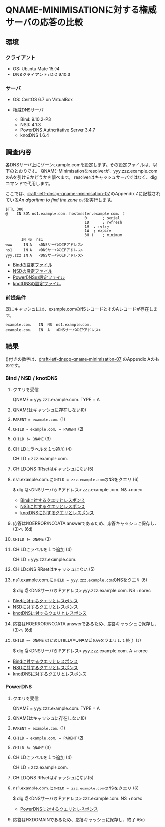 # QNAME-MINIMISATIONに対する権威サーバの応答の比較

## 環境

### クライアント

* OS: Ubuntu Mate 15.04
* DNSクライアント: DiG 9.10.3

### サーバ

* OS: CentOS 6.7 on VirtualBox
* 権威DNSサーバ

   - Bind: 9.10.2-P3
   - NSD: 4.1.3
   - PowerDNS Authoritative Server 3.4.7
   - knotDNS 1.6.4

## 調査内容

各DNSサーバ上にゾーンexample.comを設定します。その設定ファイルは、以下のとおりです。
QNAME-Minimisationなresolverが、yyy.zzz.example.comのAを引けるかどうかを調べます。
resolverはキャッシュサーバではなく、digコマンドで代用します。

ここでは、[draft-ietf-dnsop-qname-minimisation-07](https://tools.ietf.org/html/draft-ietf-dnsop-qname-minimisation-07)
のAppendix Aに記載されている*An algorithm to find the zone cut*を実行します。

    $TTL 300
    @    IN SOA ns1.example.com. hostmaster.example.com. (
                                        0       ; serial
                                        1D      ; refresh
                                        1H	; retry
                                        1W	; expire
                                        3H )	; minimum
           IN NS  ns1
    www     IN A   <DNSサーバのIPアドレス>
    ns1     IN A   <DNSサーバのIPアドレス>
    yyy.zzz IN A   <DNSサーバのIPアドレス>


* [Bindの設定ファイル](https://github.com/sischkg/qname-minimisation-test/tree/master/config/bind)
* [NSDの設定ファイル](https://github.com/sischkg/qname-minimisation-test/tree/master/config/nsd)
* [PowerDNSの設定ファイル](https://github.com/sischkg/qname-minimisation-test/tree/master/config/powerdns)
* [knotDNSの設定ファイル](https://github.com/sischkg/qname-minimisation-test/tree/master/config/knot)

### 前提条件

既にキャッシュには、example.comのNSレコードとそのAレコードが存在します。

    example.com.   IN  NS  ns1.example.com.
    example.com.   IN  A   <DNSサーバのIPアドレス>

## 結果

()付きの数字は、[draft-ietf-dnsop-qname-minimisation-07](https://tools.ietf.org/html/draft-ietf-dnsop-qname-minimisation-07)
のAppendix Aのものです。

### Bind / NSD / knotDNS 

1. クエリを受信

   QNAME = yyy.zzz.example.com.
   TYPE  = A

2. QNAMEはキャッシュに存在しない(0)

3. `PARENT = example.com.` (1)

4. `CHILD = example.com. = PARENT` (2)

5. `CHILD != QNAME` (3)

6. CHILDにラベルを１つ追加 (4)

    CHILD = zzz.example.com.

7. CHILDのNS RRsetはキャッシュにない(5)

8. ns1.example.com.に`CHILD = zzz.example.com`のNSをクエリ (6)

    $ dig @<DNSサーバのIPアドレス> zzz.example.com.  NS +norec

   * [Bindに対するクエリとレスポンス](https://github.com/sischkg/qname-minimisation-test/blob/master/results/bind/bind_01_zzz.example.com_ns.txt)
   * [NSDに対するクエリとレスポンス](https://github.com/sischkg/qname-minimisation-test/blob/master/results/nsd/nsd_01_zzz.example.com_ns.txt)
   * [knotDNSに対するクエリとレスポンス](https://github.com/sischkg/qname-minimisation-test/blob/master/results/knot/knot_01_zzz.example.com_ns.txt)

9. 応答はNOERROR/NODATA answerであるため、応答キャッシュに保存し、(3)へ (6d)

10. `CHILD != QNAME` (3)

11. CHILDにラベルを１つ追加 (4)

    CHILD = yyy.zzz.example.com.

12. CHILDのNS RRsetはキャッシュにない (5)

13. ns1.example.com.に`CHILD = yyy.zzz.example.com`のNSをクエリ (6)

    $ dig @<DNSサーバのIPアドレス> yyy.zzz.example.com. NS +norec

   * [Bindに対するクエリとレスポンス](https://github.com/sischkg/qname-minimisation-test/blob/master/results/bind/bind_02_yyy.zzz.example.com_ns.txt)
   * [NSDに対するクエリとレスポンス](https://github.com/sischkg/qname-minimisation-test/blob/master/results/nsd/nsd_02_yyy.zzz.example.com_ns.txt)
   * [knotDNSに対するクエリとレスポンス](https://github.com/sischkg/qname-minimisation-test/blob/master/results/knot/knot_02_yyy.zzz.example.com_ns.txt)

14. 応答はNOERROR/NODATA answerであるため、応答キャッシュに保存し、(3)へ (6d)

15. `CHILD == QNAME` のためCHILD(=QNAME)のAをクエリして終了 (3)

    $ dig @<DNSサーバのIPアドレス> yyy.zzz.example.com. A +norec

   * [Bindに対するクエリとレスポンス](https://github.com/sischkg/qname-minimisation-test/blob/master/results/bind/bind_03_yyy.zzz.example.com_a.txt)
   * [NSDに対するクエリとレスポンス](https://github.com/sischkg/qname-minimisation-test/blob/master/results/nsd/nsd_03_yyy.zzz.example.com_a.txt)
   * [knotDNSに対するクエリとレスポンス](https://github.com/sischkg/qname-minimisation-test/blob/master/results/knot/knot_03_yyy.zzz.example.com_a.txt)


### PowerDNS

1. クエリを受信

   QNAME = yyy.zzz.example.com.
   TYPE  = A

2. QNAMEはキャッシュに存在しない(0)

3. `PARENT = example.com.` (1)

4. `CHILD = example.com. = PARENT` (2)

5. `CHILD != QNAME` (3)

6. CHILDにラベルを１つ追加 (4)

    CHILD = zzz.example.com.

7. CHILDのNS RRsetはキャッシュにない(5)

8. ns1.example.com.に`CHILD = zzz.example.com`のNSをクエリ (6)

    $ dig @<DNSサーバのIPアドレス> zzz.example.com.  NS +norec

   * [PowerDNSに対するクエリとレスポンス](https://github.com/sischkg/qname-minimisation-test/blob/master/results/powerdns/powerdns_01_zzz.example.com_ns.txt)

9. 応答はNXDOMAINであるため、応答キャッシュに保存し、終了 (6c)


